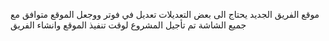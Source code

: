 موقع الفريق الجديد يحتاج الى بعض التعديلات تعديل في فوتر ووجعل الموقع متوافق مع جميع الشاشة تم تأجيل المشروع لوقت تنفيذ الموقع وانشاء الفريق